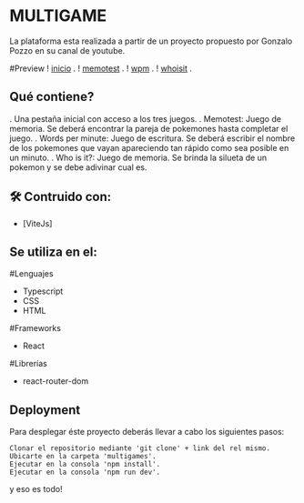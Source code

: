 # MULTIGAME
La plataforma esta realizada a partir de un proyecto propuesto por Gonzalo Pozzo en su canal de youtube.

#Preview
! [inicio](https://res.cloudinary.com/dem9ilhyh/image/upload/v1680615869/Ecommerce/Screenshot_18_gwcavi.png) .
! [memotest](https://res.cloudinary.com/dem9ilhyh/image/upload/v1680615868/Ecommerce/Screenshot_19_ycwh7g.png) .
! [wpm](https://res.cloudinary.com/dem9ilhyh/image/upload/v1680615869/Ecommerce/Screenshot_20_jb4cbf.png) .
! [whoisit](https://res.cloudinary.com/dem9ilhyh/image/upload/v1680615869/Ecommerce/Screenshot_21_q9skbn.png) .

## Qué contiene? 
. Una pestaña inicial con acceso a los tres juegos.
. Memotest: Juego de memoria. Se deberá encontrar la pareja de pokemones hasta completar el juego.
. Words per minute: Juego de escritura. Se deberá escribir el nombre de los pokemones que vayan apareciendo tan rápido como sea posible en un minuto.
. Who is it?: Juego de memoria. Se brinda la silueta de un pokemon y se debe adivinar cual es.


## 🛠 Contruido con:

* [ViteJs]
    
## Se utiliza en el:

#Lenguajes
* Typescript
* CSS
* HTML

#Frameworks
* React

#Librerías
* react-router-dom

## Deployment

Para desplegar éste proyecto deberás llevar a cabo los siguientes pasos:

    Clonar el repositorio mediante 'git clone' + link del rel mismo.
    Ubicarte en la carpeta 'multigames'.
    Ejecutar en la consola 'npm install'.
    Ejecutar en la consola 'npm run dev'.

y eso es todo!
